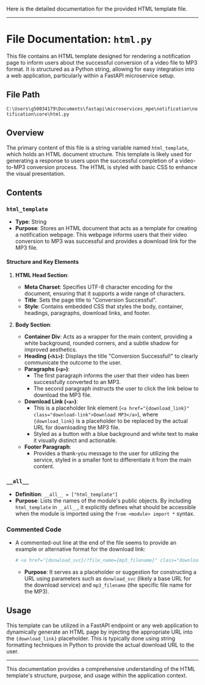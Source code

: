 Here is the detailed documentation for the provided HTML template file.

---

# File Documentation: `html.py`

This file contains an HTML template designed for rendering a notification page to inform users about the successful conversion of a video file to MP3 format. It is structured as a Python string, allowing for easy integration into a web application, particularly within a FastAPI microservice setup.

## File Path
`C:\Users\g50034179\Documents\fastapi\microservices_mpe\notification\notification\core\html.py`

## Overview
The primary content of this file is a string variable named `html_template`, which holds an HTML document structure. This template is likely used for generating a response to users upon the successful completion of a video-to-MP3 conversion process. The HTML is styled with basic CSS to enhance the visual presentation.

## Contents

### `html_template`

- **Type**: String
- **Purpose**: Stores an HTML document that acts as a template for creating a notification webpage. This webpage informs users that their video conversion to MP3 was successful and provides a download link for the MP3 file.

#### Structure and Key Elements

1. **HTML Head Section**:
   - **Meta Charset**: Specifies UTF-8 character encoding for the document, ensuring that it supports a wide range of characters.
   - **Title**: Sets the page title to "Conversion Successful".
   - **Style**: Contains embedded CSS that styles the body, container, headings, paragraphs, download links, and footer.

2. **Body Section**:
   - **Container Div**: Acts as a wrapper for the main content, providing a white background, rounded corners, and a subtle shadow for improved aesthetics.
   - **Heading (`<h1>`)**: Displays the title "Conversion Successful!" to clearly communicate the outcome to the user.
   - **Paragraphs (`<p>`)**: 
     - The first paragraph informs the user that their video has been successfully converted to an MP3.
     - The second paragraph instructs the user to click the link below to download the MP3 file.
   - **Download Link (`<a>`)**: 
     - This is a placeholder link element (`<a href="{download_link}" class="download-link">Download MP3</a>`), where `{download_link}` is a placeholder to be replaced by the actual URL for downloading the MP3 file.
     - Styled as a button with a blue background and white text to make it visually distinct and actionable.
   - **Footer Paragraph**: 
     - Provides a thank-you message to the user for utilizing the service, styled in a smaller font to differentiate it from the main content.

### `__all__`

- **Definition**: `__all__ = ["html_template"]`
- **Purpose**: Lists the names of the module's public objects. By including `html_template` in `__all__`, it explicitly defines what should be accessible when the module is imported using the `from <module> import *` syntax.

### Commented Code

- A commented-out line at the end of the file seems to provide an example or alternative format for the download link:
  ```python
  # <a href="{donwload_svc}/?file_name={mp3_filename}" class="download-link">Download MP3</a>
  ```
  - **Purpose**: It serves as a placeholder or suggestion for constructing a URL using parameters such as `donwload_svc` (likely a base URL for the download service) and `mp3_filename` (the specific file name for the MP3).

## Usage

This template can be utilized in a FastAPI endpoint or any web application to dynamically generate an HTML page by injecting the appropriate URL into the `{download_link}` placeholder. This is typically done using string formatting techniques in Python to provide the actual download URL to the user.

---

This documentation provides a comprehensive understanding of the HTML template's structure, purpose, and usage within the application context.